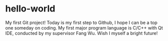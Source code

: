 # hello-world
My first Git project!
Today is my first step to Github, I hope I can be a top one someday on coding.
My first major program language is C/C++ with Qt IDE, conducted by my supervisor Fang Wu.
Wish I myself a bright future!
